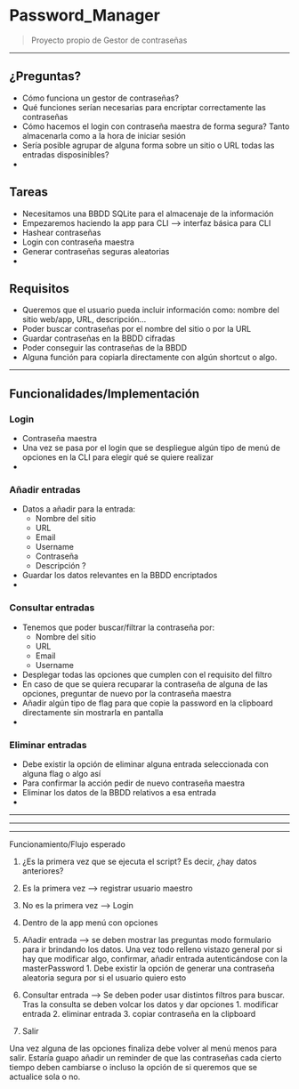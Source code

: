 # Password_Manager
> Proyecto propio de Gestor de contraseñas
---
## ¿Preguntas?
-  Cómo funciona un gestor de contraseñas?
-  Qué funciones serían necesarias para encriptar correctamente las contraseñas
-  Cómo hacemos el login con contraseña maestra de forma segura? Tanto almacenarla como a la hora de iniciar sesión
-  Sería posible agrupar de alguna forma sobre un sitio o URL todas las entradas disposinibles?
-  
## Tareas
- Necesitamos una BBDD SQLite para el almacenaje de la información
- Empezaremos haciendo la app para CLI --> interfaz básica para CLI
- Hashear contraseñas
- Login con contraseña maestra
- Generar contraseñas seguras aleatorias
- 
## Requisitos
- Queremos que el usuario pueda incluir información como: nombre del sitio web/app, URL, descripción...
- Poder buscar contraseñas por el nombre del sitio o por la URL
- Guardar contraseñas en la BBDD cifradas
- Poder conseguir las contraseñas de la BBDD
- Alguna función para copiarla directamente con algún shortcut o algo.

---
## Funcionalidades/Implementación
### Login
- Contraseña maestra
- Una vez se pasa por el login que se despliegue algún tipo de menú de opciones en la CLI para elegir qué se quiere realizar
- 
### Añadir entradas
- Datos a añadir para la entrada:
  - Nombre del sitio
  - URL
  - Email
  - Username
  - Contraseña
  - Descripción ?
- Guardar los datos relevantes en la BBDD encriptados
-  
### Consultar entradas
- Tenemos que poder buscar/filtrar la contraseña por:
  - Nombre del sitio
  - URL
  - Email
  - Username
- Desplegar todas las opciones que cumplen con el requisito del filtro
- En caso de que se quiera recuparar la contraseña de alguna de las opciones, preguntar de nuevo por la contraseña maestra
- Añadir algún tipo de flag para que copie la password en la clipboard directamente sin mostrarla en pantalla
- 
### Eliminar entradas
- Debe existir la opción de eliminar alguna entrada seleccionada con alguna flag o algo así
- Para confirmar la acción pedir de nuevo contraseña maestra
- Eliminar los datos de la BBDD relativos a esa entrada
- 

---
---
---

Funcionamiento/Flujo esperado

1. ¿Es la primera vez que se ejecuta el script? Es decir, ¿hay datos anteriores?
  1. Es la primera vez --> registrar usuario maestro
  2. No es la primera vez --> Login

2. Dentro de la app menú con opciones
  1. Añadir entrada --> se deben mostrar las preguntas modo formulario para ir brindando los datos. Una vez todo relleno vistazo general por si hay que modificar algo, confirmar, añadir entrada autenticándose con la masterPassword
    1. Debe existir la opción de generar una contraseña aleatoria segura por si el usuario quiero esto
  2. Consultar entrada --> Se deben poder usar distintos filtros para buscar. Tras la consulta se deben volcar los datos y dar opciones
    1. modificar entrada
    2. eliminar entrada
    3. copiar contraseña en la clipboard
  3. Salir

Una vez alguna de las opciones finaliza debe volver al menú menos para salir.
Estaría guapo añadir un reminder de que las contraseñas cada cierto tiempo deben cambiarse o incluso la opción de si queremos que se actualice sola o no.